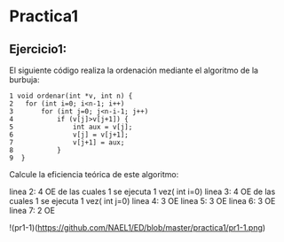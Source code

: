 # Practica1


## Ejercicio1:
El siguiente código realiza la ordenación mediante el algoritmo de la burbuja:

``` 
1 void ordenar(int *v, int n) {
2	for (int i=0; i<n-1; i++)
3		for (int j=0; j<n-i-1; j++)
4			if (v[j]>v[j+1]) {
5				int aux = v[j];
6				v[j] = v[j+1];
7				v[j+1] = aux;
8			}
9  }
``` 
Calcule la eficiencia teórica de este algoritmo:

linea 2: 4 OE de las cuales 1 se ejecuta 1 vez( int i=0)
linea 3: 4 OE de las cuales 1 se ejecuta 1 vez( int j=0)
linea 4: 3 OE
linea 5: 3 OE
linea 6: 3 OE
linea 7: 2 OE


!(pr1-1)(https://github.com/NAEL1/ED/blob/master/practica1/pr1-1.png)